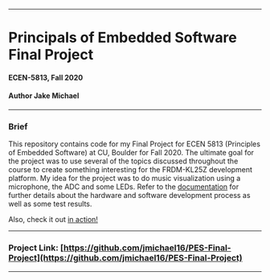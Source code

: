- - - - 
# Principals of Embedded Software Final Project #
#### ECEN-5813, Fall 2020 ####
#### Author Jake Michael ####

- - - -
### Brief ###
This repository contains code for my Final Project for ECEN 5813 (Principles of Embedded Software) at CU, Boulder for Fall 2020. The ultimate goal for the project was to use several of the topics discussed throughout the course to create something interesting for the FRDM-KL25Z development platform.  My idea for the project was to do music visualization using a microphone, the ADC and some LEDs. Refer to the [documentation](documentation) for further details about the hardware and software development process as well as some test results. 

Also, check it out [in action!](https://www.youtube.com/watch?v=mUhIlcwcJEQ&t)

- - - - 
### Project Link: [https://github.com/jmichael16/PES-Final-Project](https://github.com/jmichael16/PES-Final-Project) ###
- - - -

